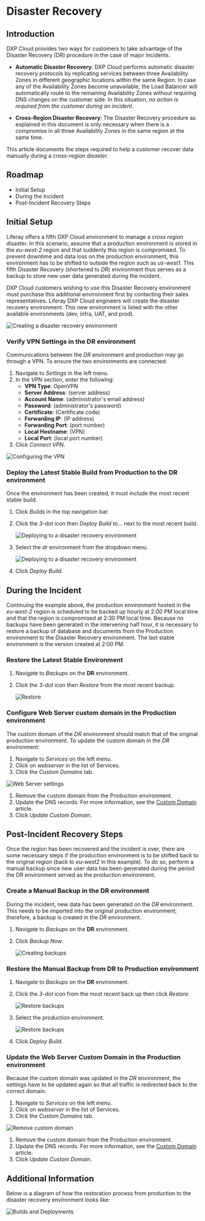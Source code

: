 # Disaster Recovery

## Introduction

DXP Cloud provides two ways for customers to take advantage of the Disaster Recovery (DR) procedure in the case of major incidents.

* **Automatic Disaster Recovery**: DXP Cloud performs automatic disaster recovery protocols by replicating services between three Availability Zones in different geographic locations within the same Region. In case any of the Availability Zones become unavailable, the Load Balancer will automatically route to the remaining Availability Zones without requiring DNS changes on the customer side. In this situation, _no action is required from the customer during an incident_.

* **Cross-Region Disaster Recovery**: The Disaster Recovery procedure as explained in this document is only necessary when there is a compromise in all three Availability Zones in the same region at the same time.

This article documents the steps required to help a customer recover data manually during a _cross-region disaster_.

## Roadmap

* Initial Setup
* During the Incident
* Post-Incident Recovery Steps

## Initial Setup

Liferay offers a fifth DXP Cloud environment to manage a _cross region_ disaster. In this scenario, assume that a production environment is stored in the *eu-west-2* region and that suddenly this region is compromised. To prevent downtime and data loss on the production environment, this environment has to be shifted to outside the region such as *us-west1*. This fifth Disaster Recovery (shortened to *DR*) environment thus serves as a backup to store new user data generated during the incident.

DXP Cloud customers wishing to use this Disaster Recovery environment must purchase this additional environment first by contacting their sales representatives. Liferay DXP Cloud engineers will create the disaster recovery environment. This new environment is listed with the other available environments (dev, infra, UAT, and prod).

![Creating a disaster recovery environment](./disaster-recovery/images/01.png)

### Verify VPN Settings in the DR environment

Communications between the *DR* environment and production may go through a VPN. To ensure the two environments are connected:

1. Navigate to _Settings_ in the left menu.
1. In the _VPN_ section, enter the following:
    * **VPN Type**: OpenVPN
    * **Server Address**: (server address)
    * **Account Name**: (administrator's email address)
    * **Password**: (administrator's password)
    * **Certificate**: (Certificate code)
    * **Forwarding IP**: (IP address)
    * **Forwarding Port**: (port number)
    * **Local Hostname**: (VPN)
    * **Local Port**: (local port number)
1. Click _Connect VPN_.

![Configuring the VPN](./disaster-recovery/images/02.png)

### Deploy the Latest Stable Build from Production to the DR environment

Once the environment has been created, it must include the most recent stable build.

1. Click _Builds_ in the top navigation bar.
1. Click the _3-dot_ icon then _Deploy Build to..._ next to the most recent build.

    ![Deploying to a disaster recovery environment](./disaster-recovery/images/03.png)

1. Select the _dr_ environment from the dropdown menu.

    ![Deploying to a disaster recovery environment](./disaster-recovery/images/04.png)

1. Click _Deploy Build_.

## During the Incident

Continuing the example above, the production environment hosted in the *eu-west-2* region is scheduled to be backed up hourly at 2:00 PM local time and that the region is compromised at 2:30 PM local time. Because no backups have been generated in the intervening half hour, it is necessary to restore a backup of database and documents from the Production environment to the Disaster Recovery environment. The last stable environment is the version created at 2:00 PM.

### Restore the Latest Stable Environment

1. Navigate to _Backups_ on the **DR** environment.
1. Click the _3-dot_ icon then _Restore_ from the most recent backup.

   ![Restore](./disaster-recovery/images/05.png)

### Configure Web Server custom domain in the Production environment

The custom domain of the *DR* environment should match that of the original production environment. To update the custom domain in the *DR* environment:

1. Navigate to _Services_ on the left menu.
1. Click on _webserver_ in the list of Services.
1. Click the _Custom Domains_ tab.

![Web Server settings](./disaster-recovery/images/07.png)

1. Remove the custom domain from the Production environment.
1. Update the DNS records. For more information, see the [Custom Domain](https://help.liferay.com/hc/en-us/articles/360032856292) article.
1. Click _Update Custom Domain_.

## Post-Incident Recovery Steps

Once the region has been recovered and the incident is over, there are some necessary steps if the production environment is to be shifted back to the original region (back to *eu-west2* in this example). To do so, perform a manual backup since new user data has been generated during the period the DR environment served as the production environment.

### Create a Manual Backup in the DR environment

During the incident, new data has been generated on the *DR* environment. This needs to be imported into the original production environment; therefore, a backup is created in the *DR* environment.

1. Navigate to _Backups_ on the **DR** environment.
1. Click _Backup Now_.

    ![Creating backups](./disaster-recovery/images/08.png)

### Restore the Manual Backup from DR to Production environment

1. Navigate to _Backups_ on the **DR** environment.
1. Click the _3-dot_ icon from the most recent back up then click _Restore_.

    ![Restore backups](./disaster-recovery/images/09.png)

1. Select the production environment.

    ![Restore backups](./disaster-recovery/images/10.png)

1. Click _Deploy Build_.

### Update the Web Server Custom Domain in the Production environment

Because the custom domain was updated in the *DR* environment, the settings have to be updated again so that all traffic is redirected back to the correct domain.

1. Navigate to _Services_ on the left menu.
1. Click on _webserver_ in the list of Services.
1. Click the _Custom Domains_ tab.

![Remove custom domain](./disaster-recovery/images/11.png)

1. Remove the custom domain from the Production environment.
1. Update the DNS records. For more information, see the [Custom Domain](https://help.liferay.com/hc/en-us/articles/360032856292) article.
1. Click _Update Custom Domain_.

## Additional Information

Below is a diagram of how the restoration process from production to the disaster recovery environment looks like:

![Builds and Deployments](./disaster-recovery/images/12.png)
